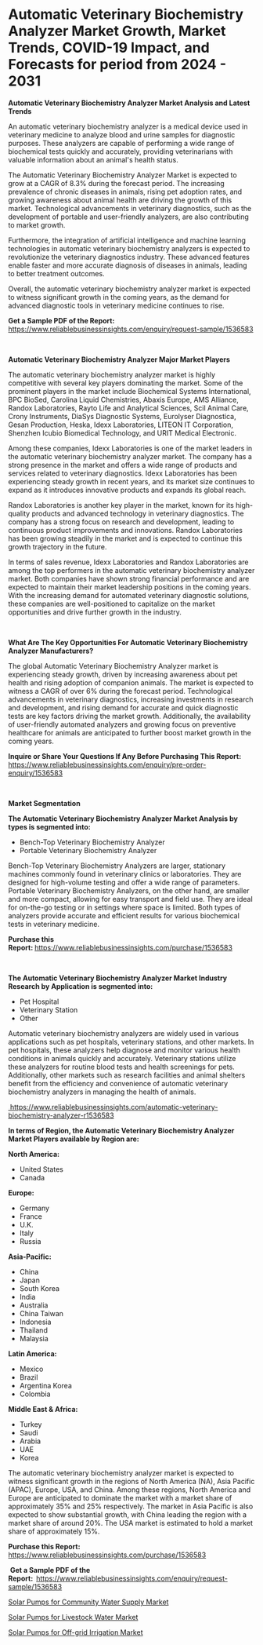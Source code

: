 <p><h1>Automatic Veterinary Biochemistry Analyzer Market Growth, Market Trends, COVID-19 Impact, and Forecasts for period from 2024 - 2031</h1></p><p><strong>Automatic Veterinary Biochemistry Analyzer Market Analysis and Latest Trends</strong></p>
<p><p>An automatic veterinary biochemistry analyzer is a medical device used in veterinary medicine to analyze blood and urine samples for diagnostic purposes. These analyzers are capable of performing a wide range of biochemical tests quickly and accurately, providing veterinarians with valuable information about an animal's health status.</p><p>The Automatic Veterinary Biochemistry Analyzer Market is expected to grow at a CAGR of 8.3% during the forecast period. The increasing prevalence of chronic diseases in animals, rising pet adoption rates, and growing awareness about animal health are driving the growth of this market. Technological advancements in veterinary diagnostics, such as the development of portable and user-friendly analyzers, are also contributing to market growth.</p><p>Furthermore, the integration of artificial intelligence and machine learning technologies in automatic veterinary biochemistry analyzers is expected to revolutionize the veterinary diagnostics industry. These advanced features enable faster and more accurate diagnosis of diseases in animals, leading to better treatment outcomes.</p><p>Overall, the automatic veterinary biochemistry analyzer market is expected to witness significant growth in the coming years, as the demand for advanced diagnostic tools in veterinary medicine continues to rise.</p></p>
<p><strong>Get a Sample PDF of the Report:&nbsp;</strong> <a href="https://www.reliablebusinessinsights.com/enquiry/request-sample/1536583">https://www.reliablebusinessinsights.com/enquiry/request-sample/1536583</a></p>
<p>&nbsp;</p>
<p><strong>Automatic Veterinary Biochemistry Analyzer Major Market Players</strong></p>
<p><p>The automatic veterinary biochemistry analyzer market is highly competitive with several key players dominating the market. Some of the prominent players in the market include Biochemical Systems International, BPC BioSed, Carolina Liquid Chemistries, Abaxis Europe, AMS Alliance, Randox Laboratories, Rayto Life and Analytical Sciences, Scil Animal Care, Crony Instruments, DiaSys Diagnostic Systems, Eurolyser Diagnostica, Gesan Production, Heska, Idexx Laboratories, LITEON IT Corporation, Shenzhen Icubio Biomedical Technology, and URIT Medical Electronic.</p><p>Among these companies, Idexx Laboratories is one of the market leaders in the automatic veterinary biochemistry analyzer market. The company has a strong presence in the market and offers a wide range of products and services related to veterinary diagnostics. Idexx Laboratories has been experiencing steady growth in recent years, and its market size continues to expand as it introduces innovative products and expands its global reach.</p><p>Randox Laboratories is another key player in the market, known for its high-quality products and advanced technology in veterinary diagnostics. The company has a strong focus on research and development, leading to continuous product improvements and innovations. Randox Laboratories has been growing steadily in the market and is expected to continue this growth trajectory in the future.</p><p>In terms of sales revenue, Idexx Laboratories and Randox Laboratories are among the top performers in the automatic veterinary biochemistry analyzer market. Both companies have shown strong financial performance and are expected to maintain their market leadership positions in the coming years. With the increasing demand for automated veterinary diagnostic solutions, these companies are well-positioned to capitalize on the market opportunities and drive further growth in the industry.</p></p>
<p>&nbsp;</p>
<p><strong>What Are The Key Opportunities For Automatic Veterinary Biochemistry Analyzer Manufacturers?</strong></p>
<p><p>The global Automatic Veterinary Biochemistry Analyzer market is experiencing steady growth, driven by increasing awareness about pet health and rising adoption of companion animals. The market is expected to witness a CAGR of over 6% during the forecast period. Technological advancements in veterinary diagnostics, increasing investments in research and development, and rising demand for accurate and quick diagnostic tests are key factors driving the market growth. Additionally, the availability of user-friendly automated analyzers and growing focus on preventive healthcare for animals are anticipated to further boost market growth in the coming years.</p></p>
<p><strong>Inquire or Share Your Questions If Any Before Purchasing This Report:</strong> <a href="https://www.reliablebusinessinsights.com/enquiry/pre-order-enquiry/1536583">https://www.reliablebusinessinsights.com/enquiry/pre-order-enquiry/1536583</a></p>
<p>&nbsp;</p>
<p><strong>Market Segmentation</strong></p>
<p><strong>The Automatic Veterinary Biochemistry Analyzer Market Analysis by types is segmented into:</strong></p>
<p><ul><li>Bench-Top Veterinary Biochemistry Analyzer</li><li>Portable Veterinary Biochemistry Analyzer</li></ul></p>
<p><p>Bench-Top Veterinary Biochemistry Analyzers are larger, stationary machines commonly found in veterinary clinics or laboratories. They are designed for high-volume testing and offer a wide range of parameters. Portable Veterinary Biochemistry Analyzers, on the other hand, are smaller and more compact, allowing for easy transport and field use. They are ideal for on-the-go testing or in settings where space is limited. Both types of analyzers provide accurate and efficient results for various biochemical tests in veterinary medicine.</p></p>
<p><strong>Purchase this Report:&nbsp;</strong><a href="https://www.reliablebusinessinsights.com/purchase/1536583">https://www.reliablebusinessinsights.com/purchase/1536583</a></p>
<p>&nbsp;</p>
<p><strong>The Automatic Veterinary Biochemistry Analyzer Market Industry Research by Application is segmented into:</strong></p>
<p><ul><li>Pet Hospital</li><li>Veterinary Station</li><li>Other</li></ul></p>
<p><p>Automatic veterinary biochemistry analyzers are widely used in various applications such as pet hospitals, veterinary stations, and other markets. In pet hospitals, these analyzers help diagnose and monitor various health conditions in animals quickly and accurately. Veterinary stations utilize these analyzers for routine blood tests and health screenings for pets. Additionally, other markets such as research facilities and animal shelters benefit from the efficiency and convenience of automatic veterinary biochemistry analyzers in managing the health of animals.</p></p>
<p><a href="https://www.reliablebusinessinsights.com/automatic-veterinary-biochemistry-analyzer-r1536583">&nbsp;https://www.reliablebusinessinsights.com/automatic-veterinary-biochemistry-analyzer-r1536583</a></p>
<p><strong>In terms of Region, the Automatic Veterinary Biochemistry Analyzer Market Players available by Region are:</strong></p>
<p>
    <p> <strong> North America: </strong>
        <ul>
            <li>United States</li>
            <li>Canada</li>
        </ul>
        </p> 
    <p> <strong> Europe: </strong>
        <ul>
            <li>Germany</li>
            <li>France</li>
            <li>U.K.</li>
            <li>Italy</li>
            <li>Russia</li>
        </ul>
        </p> 
    <p> <strong> Asia-Pacific: </strong>
        <ul>
            <li>China</li>
            <li>Japan</li>
            <li>South Korea</li>
            <li>India</li>
            <li>Australia</li>
            <li>China Taiwan</li>
            <li>Indonesia</li>
            <li>Thailand</li>
            <li>Malaysia</li>
        </ul>
        </p> 
    <p> <strong> Latin America: </strong>
        <ul>
            <li>Mexico</li>
            <li>Brazil</li>
            <li>Argentina Korea</li>
            <li>Colombia</li>
        </ul>
        </p> 
    <p> <strong> Middle East & Africa: </strong>
        <ul>
            <li>Turkey</li>
            <li>Saudi</li>
            <li>Arabia</li>
            <li>UAE</li>
            <li>Korea</li>
        </ul>
    </p>
    </p>
<p><p>The automatic veterinary biochemistry analyzer market is expected to witness significant growth in the regions of North America (NA), Asia Pacific (APAC), Europe, USA, and China. Among these regions, North America and Europe are anticipated to dominate the market with a market share of approximately 35% and 25% respectively. The market in Asia Pacific is also expected to show substantial growth, with China leading the region with a market share of around 20%. The USA market is estimated to hold a market share of approximately 15%.</p></p>
<p><strong>Purchase this Report: </strong><a href="https://www.reliablebusinessinsights.com/purchase/1536583">https://www.reliablebusinessinsights.com/purchase/1536583</a></p>
<p>&nbsp;<strong>Get a Sample PDF of the Report:&nbsp;&nbsp;</strong><a href="https://www.reliablebusinessinsights.com/enquiry/request-sample/1536583">https://www.reliablebusinessinsights.com/enquiry/request-sample/1536583</a></p>
<p><strong></strong></p>
<p><p><a href="https://github.com/sajonf007/Market-Research-Report-List-1/blob/main/solar-pumps-for-community-water-supply-market.md">Solar Pumps for Community Water Supply Market</a></p><p><a href="https://github.com/qdaxyrhp12/Market-Research-Report-List-1/blob/main/solar-pumps-for-livestock-water-market.md">Solar Pumps for Livestock Water Market</a></p><p><a href="https://github.com/anwarsahrul281/Market-Research-Report-List-1/blob/main/solar-pumps-for-off-grid-irrigation-market.md">Solar Pumps for Off-grid Irrigation Market</a></p></p>